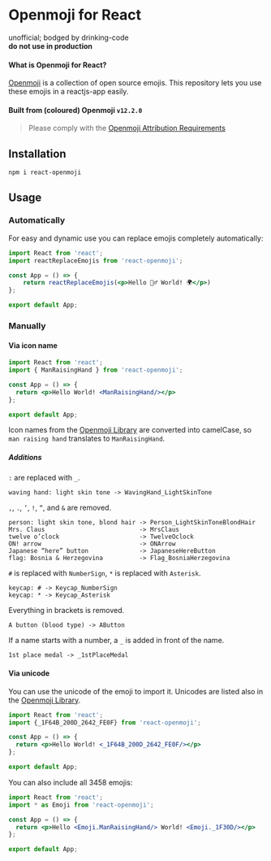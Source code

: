 # Openmoji for React
unofficial; bodged by drinking-code  
**do not use in production**
#### What is Openmoji for React?
[Openmoji](https://github.com/hfg-gmuend/openmoji) is a collection of open source emojis. This repository lets you use these emojis in a reactjs-app easily.
#### Built from (coloured) Openmoji  `v12.2.0`

> Please comply with the [Openmoji Attribution Requirements](https://github.com/hfg-gmuend/openmoji#attribution-requirements)

## Installation
```shell script
npm i react-openmoji
```

## Usage
### Automatically
For easy and dynamic use you can replace emojis completely automatically:
```jsx
import React from 'react';
import reactReplaceEmojis from 'react-openmoji';

const App = () => {
    return reactReplaceEmojis(<p>Hello 🙋‍♂️ World! 🌍</p>)
};

export default App;
```

### Manually
#### Via icon name
```jsx
import React from 'react';
import { ManRaisingHand } from 'react-openmoji';

const App = () => {
  return <p>Hello World! <ManRaisingHand/></p>
};

export default App;
```
Icon names from the [Openmoji Library](https://openmoji.org/library/) are converted into camelCase, so `man raising hand` translates to `ManRaisingHand`.
##### Additions
`:` are replaced with `_`.
```
waving hand: light skin tone -> WavingHand_LightSkinTone
```
`,`, `.`, `’`, `!`, `”`, and `&` are removed.
```
person: light skin tone, blond hair -> Person_LightSkinToneBlondHair
Mrs. Claus                          -> MrsClaus
twelve o’clock                      -> TwelveOclock
ON! arrow                           -> ONArrow
Japanese “here” button              -> JapaneseHereButton
flag: Bosnia & Herzegovina          -> Flag_BosniaHerzegovina
```
`#` is replaced with `NumberSign`, `*` is replaced with `Asterisk`.
```
keycap: # -> Keycap_NumberSign
keycap: * -> Keycap_Asterisk
```
Everything in brackets is removed.
```
A button (blood type) -> AButton
```
If a name starts with a number, a `_` is added in front of the name.
```
1st place medal -> _1stPlaceMedal
```

#### Via unicode
You can use the unicode of the emoji to import it. Unicodes are listed also in the [Openmoji Library](https://openmoji.org/library/).
```jsx
import React from 'react';
import {_1F64B_200D_2642_FE0F} from 'react-openmoji';

const App = () => {
  return <p>Hello World! <_1F64B_200D_2642_FE0F/></p>
};

export default App;
```

You can also include all 3458 emojis:
```jsx
import React from 'react';
import * as Emoji from 'react-openmoji';

const App = () => {
  return <p>Hello <Emoji.ManRaisingHand/> World! <Emoji._1F30D/></p>
};

export default App;
```

